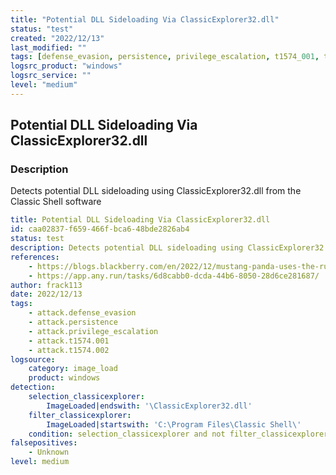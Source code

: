 ```yaml
---
title: "Potential DLL Sideloading Via ClassicExplorer32.dll"
status: "test"
created: "2022/12/13"
last_modified: ""
tags: [defense_evasion, persistence, privilege_escalation, t1574_001, t1574_002, detection_rule]
logsrc_product: "windows"
logsrc_service: ""
level: "medium"
---
```


## Potential DLL Sideloading Via ClassicExplorer32.dll

### Description

Detects potential DLL sideloading using ClassicExplorer32.dll from the Classic Shell software

```yml
title: Potential DLL Sideloading Via ClassicExplorer32.dll
id: caa02837-f659-466f-bca6-48bde2826ab4
status: test
description: Detects potential DLL sideloading using ClassicExplorer32.dll from the Classic Shell software
references:
    - https://blogs.blackberry.com/en/2022/12/mustang-panda-uses-the-russian-ukrainian-war-to-attack-europe-and-asia-pacific-targets
    - https://app.any.run/tasks/6d8cabb0-dcda-44b6-8050-28d6ce281687/
author: frack113
date: 2022/12/13
tags:
    - attack.defense_evasion
    - attack.persistence
    - attack.privilege_escalation
    - attack.t1574.001
    - attack.t1574.002
logsource:
    category: image_load
    product: windows
detection:
    selection_classicexplorer:
        ImageLoaded|endswith: '\ClassicExplorer32.dll'
    filter_classicexplorer:
        ImageLoaded|startswith: 'C:\Program Files\Classic Shell\'
    condition: selection_classicexplorer and not filter_classicexplorer
falsepositives:
    - Unknown
level: medium

```
